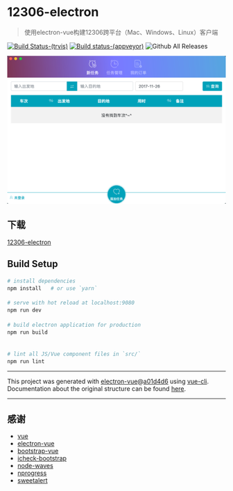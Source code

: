 # 12306-electron

> 使用electron-vue构建12306跨平台（Mac、Windows、Linux）客户端

[![Build Status-(trvis)](https://travis-ci.org/long-woo/12306-electron.svg?branch=dev)](https://travis-ci.org/long-woo/12306-electron)
[![Build status-(appveyor)](https://ci.appveyor.com/api/projects/status/iosiwiwmruul7wr8/branch/dev?svg=true)](https://ci.appveyor.com/project/long-woo/12306-electron)
![Github All Releases](https://img.shields.io/github/downloads/long-woo/12306-electron/total.svg)

![程序效果（Mac）](https://raw.githubusercontent.com/woo-long/12306-electron/dev/app_snapshot.png)

## 下载

[12306-electron](https://github.com/long-woo/12306-electron/releases)

## Build Setup

``` bash
# install dependencies
npm install   # or use `yarn`

# serve with hot reload at localhost:9080
npm run dev

# build electron application for production
npm run build


# lint all JS/Vue component files in `src/`
npm run lint

```

---

This project was generated with [electron-vue](https://github.com/SimulatedGREG/electron-vue)@[a01d4d6](https://github.com/SimulatedGREG/electron-vue/tree/a01d4d68edff32c432273320f7df716234f56146) using [vue-cli](https://github.com/vuejs/vue-cli). Documentation about the original structure can be found [here](https://simulatedgreg.gitbooks.io/electron-vue/content/index.html).

---

## 感谢

- [vue](https://github.com/vuejs/vue)
- [electron-vue](https://github.com/SimulatedGREG/electron-vue)
- [bootstrap-vue](https://github.com/bootstrap-vue/bootstrap-vue)
- [icheck-bootstrap](https://github.com/bantikyan/icheck-bootstrap)
- [node-waves](https://github.com/fians/Waves)
- [nprogress](https://github.com/rstacruz/nprogress)
- [sweetalert](https://github.com/t4t5/sweetalert)
